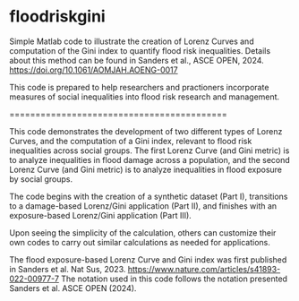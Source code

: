 # floodriskgini
Simple Matlab code to illustrate the creation of Lorenz Curves and computation of the Gini index to quantify flood risk inequalities. Details about this method can be found in Sanders et al., ASCE OPEN, 2024. https://doi.org/10.1061/AOMJAH.AOENG-0017

This code is prepared to help researchers and practioners incorporate measures of social inequalities into flood risk research and management.

==========================================

This code demonstrates the development of two different types of Lorenz Curves, and the computation of a Gini index, relevant to flood risk inequalities across social groups. The first Lorenz Curve (and Gini metric) is to analyze inequalities in flood damage across a population, and the second Lorenz Curve (and Gini metric) is to analyze inequalities in flood exposure by social groups. 

The code begins with the creation of a synthetic dataset (Part I), transitions to a damage-based Lorenz/Gini application (Part II), and finishes with an exposure-based Lorenz/Gini application (Part III). 

Upon seeing the simplicity of the calculation, others can customize their own codes to carry out similar calculations as needed for applications.

The flood exposure-based Lorenz Curve and Gini index was first published in Sanders et al. Nat Sus, 2023. https://www.nature.com/articles/s41893-022-00977-7
The notation used in this code follows the notation presented Sanders et al. ASCE OPEN (2024). 
